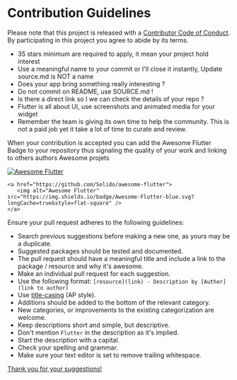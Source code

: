 # Contribution Guidelines

Please note that this project is released with a [Contributor Code of Conduct](https://github.com/spring-projects/spring-framework/blob/master/CODE_OF_CONDUCT.adoc). By participating in this project you agree to abide by its terms.

- 35 stars minimum are required to apply, it mean your project hold interest
- Use a meaningful name to your commit or I'll close it instantly, Update source.md is NOT a name
- Does your app bring something really interesting ?
- Do not commit on README, use SOURCE.md !
- Is there a direct link so I we can check the details of your repo ?
- Flutter is all about UI, use screenshots and animated media for your widget
- Remember the team is giving its own time to help the community. This is not a paid job yet it take a lot of time to curate and review.

When your contribution is accepted you can add the Awesome Flutter Badge to your repository
thus signaling the quality of your work and linking to others authors Awesome projets

 <a href="https://stackoverflow.com/questions/tagged/flutter?sort=votes">
  <img alt="Awesome Flutter" src="https://img.shields.io/badge/Awesome-Flutter-blue.svg?longCache=true&style=flat-square" />
 </a>
 
 ``` 
<a href="https://github.com/Solido/awesome-flutter">
    <img alt="Awesome Flutter" src="https://img.shields.io/badge/Awesome-Flutter-blue.svg?longCache=true&style=flat-square" />
</a>
```
 

Ensure your pull request adheres to the following guidelines:

- Search previous suggestions before making a new one, as yours may be a duplicate.
- Suggested packages should be tested and documented.
- The pull request should have a meaningful title and include a link to the package / resource and why it's awesome.
- Make an individual pull request for each suggestion.
- Use the following format: `[resource](link) - Description by [Author](link to author)`
- Use [title-casing](http://titlecapitalization.com) (AP style).
- Additions should be added to the bottom of the relevant category.
- New categories, or improvements to the existing categorization are welcome.
- Keep descriptions short and simple, but descriptive.
- Don't mention `Flutter` in the description as it's implied.
- Start the description with a capital.
- Check your spelling and grammar.
- Make sure your text editor is set to remove trailing whitespace.
 <a href="https://stackoverflow.com/questions/tagged/flutter?sort=votes">
Thank you for your suggestions!


